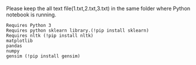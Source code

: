 Please keep the all text file(1.txt,2.txt,3.txt) in the same folder where Python notebook is running.
```
Requires Python 3
Requires python sklearn library.(!pip install sklearn)
Requires nltk (!pip install nltk)
matplotlib
pandas 
numpy
gensim (!pip install gensim)
```
